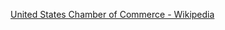 ﻿[United States Chamber of Commerce - Wikipedia](https://en.wikipedia.org/wiki/United_States_Chamber_of_Commerce)